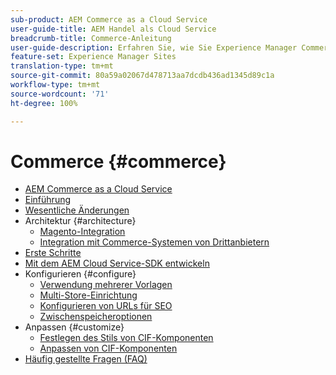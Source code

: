 ```yaml
---
sub-product: AEM Commerce as a Cloud Service
user-guide-title: AEM Handel als Cloud Service
breadcrumb-title: Commerce-Anleitung
user-guide-description: Erfahren Sie, wie Sie Experience Manager Commerce as a Cloud Service verwenden und verwalten können.
feature-set: Experience Manager Sites
translation-type: tm+mt
source-git-commit: 80a59a02067d478713aa7dcdb436ad1345d89c1a
workflow-type: tm+mt
source-wordcount: '71'
ht-degree: 100%

---
```



# Commerce {#commerce}

+ [AEM Commerce as a Cloud Service](/help/commerce-cloud/home.md)
+ [Einführung](overview.md)
+ [Wesentliche Änderungen](changes.md)
+ Architektur {#architecture}
   + [Magento-Integration](architecture/magento.md)
   + [Integration mit Commerce-Systemen von Drittanbietern ](architecture/third-party.md)
+ [Erste Schritte](getting-started.md)
+ [Mit dem AEM Cloud Service-SDK entwickeln](develop.md)
+ Konfigurieren {#configure}
   + [Verwendung mehrerer Vorlagen](configuring/multi-template-usage.md)
   + [Multi-Store-Einrichtung](configuring/multi-store-setup.md)
   + [Konfigurieren von URLs für SEO](configuring/advanced-url-configuration.md)
   + [Zwischenspeicheroptionen](configuring/caching.md)
+ Anpassen {#customize}
   + [Festlegen des Stils von CIF-Komponenten](customizing/style-cif-component.md)
   + [Anpassen von CIF-Komponenten](customizing/customize-cif-components.md)
+ [Häufig gestellte Fragen (FAQ)](faq.md)
